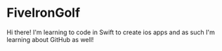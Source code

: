 # FiveIronGolf

Hi there! I'm learning to code in Swift to create ios apps and as such I'm learning about GitHub as well!
